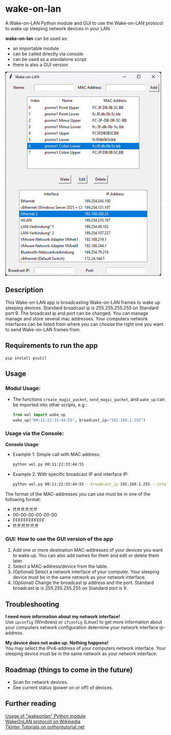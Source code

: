 # wake-on-lan
A Wake-on-LAN Python module and GUI to use the Wake-on-LAN protocol to wake up sleeping network devices in your LAN.

**wake-on-lan** can be used as:
- an importable module
- can be called directly via console
- can be used as a standalone script
- there is also a GUI version

[README-images-01]: /docs/img/screenshot_main_window.png "Screenshot of the main window"
![README-images-01][README-images-01]

## Description
This Wake-on-LAN app is broadcasting Wake-on-LAN frames to wake up sleeping devices. Standard broadcast ip is 255.255.255.255 on Standard port 9. The broadcast ip and port can be changed. You can manage manage and store several mac addresses. Your computers network interfaces can be listed from where you can choose the right one you want to send Wake-on-LAN frames from.

## Requirements to run the app
    pip install psutil

## Usage 

### **Modul Usage**:
   - The functions `create_magic_packet`, `send_magic_packet`, and `wake_up` can be imported into other scripts, e.g.:
     ```python
     from wol import wake_up
     wake_up("00:11:22:33:44:55", broadcast_ip="192.168.1.255")
     ```

### **Usage via the Console:**

**Console Usage**:
   - Example 1: Simple call with MAC address:
     ```bash
     python wol.py 00:11:22:33:44:55
     ```
   - Example 2: With specific broadcast IP and interface IP:
     ```bash
     python wol.py 00:11:22:33:44:55 --broadcast_ip 192.168.1.255 --interface_ip 192.168.1.100
     ```

The format of the MAC-addresses you can use must be in one of the following format:
- ff.ff.ff.ff.ff.ff
- 00-00-00-00-00-00
- FFFFFFFFFFFF
- ff:ff:ff:ff:ff:ff

### GUI: How to use the GUI version of the app
1. Add one or more destination MAC-addresses of your devices you want to wake up. You can also add names for them and edit or delete them later.
2. Select a MAC-address/device from the table.
3. (Optional) Select a network interface of your computer. Your sleeping device must be in the same network as your network interface.
4. (Optional) Change the broadcast ip address and the port. Standard broadcast ip is 255.255.255.255 on Standard port is 9.


## Troubleshooting
**I need more information about my network interface!**  
Use `ipconfig` (Windows) or `ifconfig` (Linux) to get more information about your computers network configuration determine your network interface ip-address.

**My device does not wake up. Nothing happens!**  
You may select the IPv4-address of your computers network interface. Your sleeping device must be in the same network as your network interface.

## Roadmap (things to come in the future)
- Scan for network devices.
- See current status (power on or off) of devices.

## Further reading
[Usage of "wakeonlan" Python module](https://pypi.org/project/wakeonlan/)  
[WakeOnLAN protocoll on Wikipedia](http://en.wikipedia.org/wiki/Wake-on-LAN)  
[Tkinter Tutorials on pythontutorial.net](https://www.pythontutorial.net/tkinter/)  
